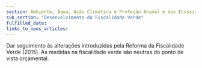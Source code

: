 ```yaml
---
section: Ambiente, Água, Ação Climática e Proteção Animal e dos Ecossistemas
sub_section: "Desenvolvimento da Fiscalidade Verde"
fulfilled_date:
links_to_news_articles:
---
```


Dar seguimento às alterações introduzidas pela Reforma da Fiscalidade Verde (2015). As medidas na fiscalidade verde são neutras do ponto de vista orçamental.
